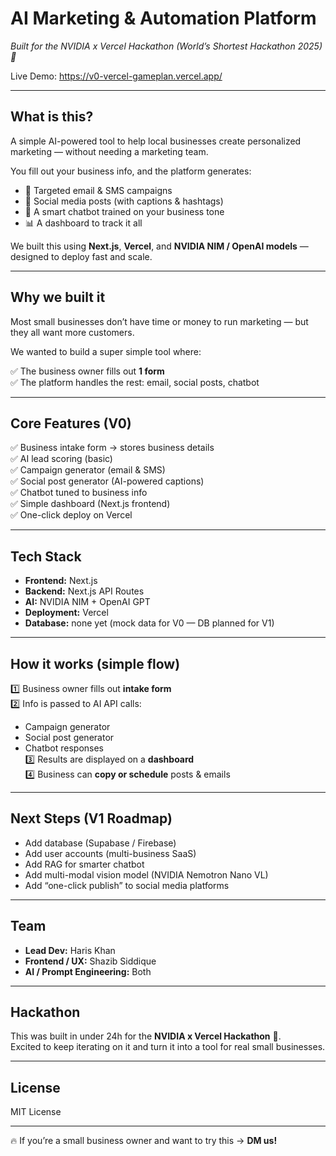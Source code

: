 # AI Marketing & Automation Platform 

*Built for the NVIDIA x Vercel Hackathon (World’s Shortest Hackathon 2025) 🎉*

Live Demo: https://v0-vercel-gameplan.vercel.app/

---

## What is this?

A simple AI-powered tool to help local businesses create personalized marketing — without needing a marketing team.

You fill out your business info, and the platform generates:

- 🎯 Targeted email & SMS campaigns
- 📱 Social media posts (with captions & hashtags)
- 🤖 A smart chatbot trained on your business tone
- 📊 A dashboard to track it all

We built this using **Next.js**, **Vercel**, and **NVIDIA NIM / OpenAI models** — designed to deploy fast and scale.

---

## Why we built it

Most small businesses don’t have time or money to run marketing — but they all want more customers.

We wanted to build a super simple tool where:

✅ The business owner fills out **1 form**  
✅ The platform handles the rest: email, social posts, chatbot  

---

## Core Features (V0)

✅ Business intake form → stores business details  
✅ AI lead scoring (basic)  
✅ Campaign generator (email & SMS)  
✅ Social post generator (AI-powered captions)  
✅ Chatbot tuned to business info  
✅ Simple dashboard (Next.js frontend)  
✅ One-click deploy on Vercel  

---

## Tech Stack

- **Frontend:** Next.js  
- **Backend:** Next.js API Routes  
- **AI:** NVIDIA NIM + OpenAI GPT  
- **Deployment:** Vercel  
- **Database:** none yet (mock data for V0 — DB planned for V1)  

---

## How it works (simple flow)

1️⃣ Business owner fills out **intake form**  
2️⃣ Info is passed to AI API calls:
   - Campaign generator
   - Social post generator
   - Chatbot responses  
3️⃣ Results are displayed on a **dashboard**  
4️⃣ Business can **copy or schedule** posts & emails

---

## Next Steps (V1 Roadmap)

- Add database (Supabase / Firebase)  
- Add user accounts (multi-business SaaS)  
- Add RAG for smarter chatbot  
- Add multi-modal vision model (NVIDIA Nemotron Nano VL)  
- Add “one-click publish” to social media platforms  

---

## Team

- **Lead Dev:** Haris Khan  
- **Frontend / UX:** Shazib Siddique  
- **AI / Prompt Engineering:** Both  

---

## Hackathon

This was built in under 24h for the **NVIDIA x Vercel Hackathon** 🚀.  
Excited to keep iterating on it and turn it into a tool for real small businesses.

---

## License

MIT License

---

🔥 If you’re a small business owner and want to try this → **DM us!**


